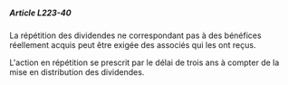 ##### Article L223-40

La répétition des dividendes ne correspondant pas à des bénéfices réellement acquis peut être exigée des associés qui les ont reçus.

L'action en répétition se prescrit par le délai de trois ans à compter de la mise en distribution des dividendes.

